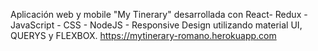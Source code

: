 Aplicación web y mobile "My Tinerary" desarrollada con React- Redux - JavaScript - CSS - NodeJS - Responsive Design utilizando material UI, QUERYS y FLEXBOX. https://mytinerary-romano.herokuapp.com
